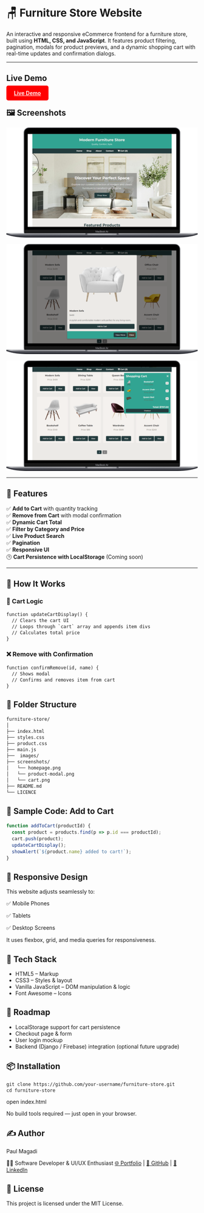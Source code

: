 # 🪑 Furniture Store Website

An interactive and responsive eCommerce frontend for a furniture store, built using **HTML, CSS, and JavaScript**. It features product filtering, pagination, modals for product previews, and a dynamic shopping cart with real-time updates and confirmation dialogs.

---

## Live Demo

<a href="https://github.com/paulmagadi/Furniture-Store" style="padding: 11px 20px; background-color: red;
color: white; font-weight: 600; border-radius: 5px;" target="-blank">Live Demo</a>

## 🖼️ Screenshots

![Home Page](screenshots/homepage.png)  

![Product Modal](screenshots/product-modal.png)  

![Cart Preview](screenshots/cart.png)

---

## 🚀 Features

✅ **Add to Cart** with quantity tracking  
✅ **Remove from Cart** with modal confirmation  
✅ **Dynamic Cart Total**  
✅ **Filter by Category and Price**  
✅ **Live Product Search**  
✅ **Pagination**  
✅ **Responsive UI**  
🕒 **Cart Persistence with LocalStorage** (Coming soon)

---

## 🧠 How It Works

### 🛒 Cart Logic

```
function updateCartDisplay() {
  // Clears the cart UI
  // Loops through `cart` array and appends item divs
  // Calculates total price
}
```
### ❌ Remove with Confirmation

```
function confirmRemove(id, name) {
  // Shows modal
  // Confirms and removes item from cart
}
```

## 📂 Folder Structure

```
furniture-store/
│
├── index.html
├── styles.css
├── product.css
├── main.js
├──  images/
├── screenshots/
│   └── homepage.png
│   └── product-modal.png
│   └── cart.png
├── README.md
└── LICENCE
```

## 🧪 Sample Code: Add to Cart

```js
function addToCart(productId) {
  const product = products.find(p => p.id === productId);
  cart.push(product);
  updateCartDisplay();
  showAlert(`${product.name} added to cart!`);
}
```

## 📱 Responsive Design
This website adjusts seamlessly to:

✅ Mobile Phones

✅ Tablets

✅ Desktop Screens

It uses flexbox, grid, and media queries for responsiveness.

## 🔧 Tech Stack
- HTML5 – Markup
- CSS3 – Styles & layout
- Vanilla JavaScript – DOM manipulation & logic
- Font Awesome – Icons

## 🔮 Roadmap
- LocalStorage support for cart persistence
- Checkout page & form
- User login mockup
- Backend (Django / Firebase) integration (optional future upgrade)

## 📦 Installation

```
git clone https://github.com/your-username/furniture-store.git
cd furniture-store
```

open index.html

No build tools required — just open in your browser.

## ✍️ Author
Paul Magadi

👨‍💻 Software Developer & UI/UX Enthusiast
[🌐 Portfolio](https://paulmagadi.github.io) | [🐙 GitHub](https://github.com/paulmagadi) | [🔗 LinkedIn](https://www.linkedin.com/in/paulmagadi)

## 📄 License
This project is licensed under the MIT License.







